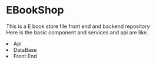 # EBookShop
This is a E book store file front end and backend repository
<br>
Here  is the basic component and services and api are like.
<li>Api</li>
<li>DataBase</li>
<li>Front End</li>
